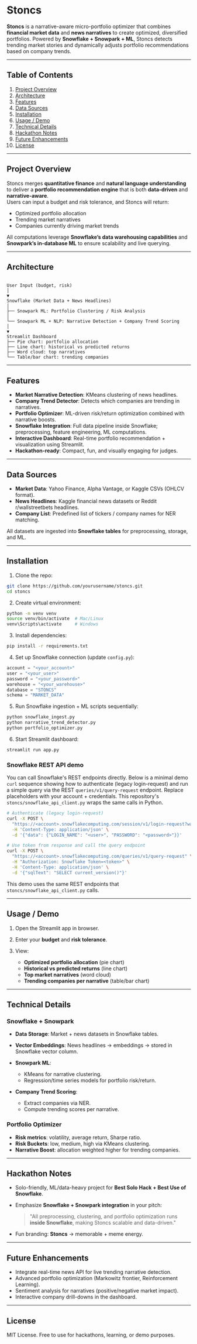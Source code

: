 # Stoncs

**Stoncs** is a narrative-aware micro-portfolio optimizer that combines **financial market data** and **news narratives** to create optimized, diversified portfolios. Powered by **Snowflake + Snowpark + ML**, Stoncs detects trending market stories and dynamically adjusts portfolio recommendations based on company trends.

---

## Table of Contents

1. [Project Overview](#project-overview)
2. [Architecture](#architecture)
3. [Features](#features)
4. [Data Sources](#data-sources)
5. [Installation](#installation)
6. [Usage / Demo](#usage--demo)
7. [Technical Details](#technical-details)
8. [Hackathon Notes](#hackathon-notes)
9. [Future Enhancements](#future-enhancements)
10. [License](#license)

---

## Project Overview

Stoncs merges **quantitative finance** and **natural language understanding** to deliver a **portfolio recommendation engine** that is both **data-driven** and **narrative-aware**.  
Users can input a budget and risk tolerance, and Stoncs will return:

- Optimized portfolio allocation
- Trending market narratives
- Companies currently driving market trends

All computations leverage **Snowflake’s data warehousing capabilities** and **Snowpark’s in-database ML** to ensure scalability and live querying.

---

## Architecture

```

User Input (budget, risk)
│
▼
Snowflake (Market Data + News Headlines)
│
├── Snowpark ML: Portfolio Clustering / Risk Analysis
│
└── Snowpark ML + NLP: Narrative Detection + Company Trend Scoring
│
▼
Streamlit Dashboard
├── Pie chart: portfolio allocation
├── Line chart: historical vs predicted returns
├── Word cloud: top narratives
└── Table/bar chart: trending companies

```

---

## Features

- **Market Narrative Detection**: KMeans clustering of news headlines.
- **Company Trend Detector**: Detects which companies are trending in narratives.
- **Portfolio Optimizer**: ML-driven risk/return optimization combined with narrative boosts.
- **Snowflake Integration**: Full data pipeline inside Snowflake; preprocessing, feature engineering, ML computations.
- **Interactive Dashboard**: Real-time portfolio recommendation + visualization using Streamlit.
- **Hackathon-ready**: Compact, fun, and visually engaging for judges.

---

## Data Sources

- **Market Data**: Yahoo Finance, Alpha Vantage, or Kaggle CSVs (OHLCV format).
- **News Headlines**: Kaggle financial news datasets or Reddit r/wallstreetbets headlines.
- **Company List**: Predefined list of tickers / company names for NER matching.

All datasets are ingested into **Snowflake tables** for preprocessing, storage, and ML.

---

## Installation

1. Clone the repo:

```bash
git clone https://github.com/yourusername/stoncs.git
cd stoncs
```

2. Create virtual environment:

```bash
python -m venv venv
source venv/bin/activate  # Mac/Linux
venv\Scripts\activate     # Windows
```

3. Install dependencies:

```bash
pip install -r requirements.txt
```

4. Set up Snowflake connection (update `config.py`):

```python
account = "<your_account>"
user = "<your_user>"
password = "<your_password>"
warehouse = "<your_warehouse>"
database = "STONCS"
schema = "MARKET_DATA"
```

5. Run Snowflake ingestion + ML scripts sequentially:

```bash
python snowflake_ingest.py
python narrative_trend_detector.py
python portfolio_optimizer.py
```

6. Start Streamlit dashboard:

```bash
streamlit run app.py
```

### Snowflake REST API demo

You can call Snowflake's REST endpoints directly. Below is a minimal demo `curl`
sequence showing how to authenticate (legacy login-request) and run a simple
query via the REST `queries/v1/query-request` endpoint. Replace placeholders
with your account + credentials. This repository's `stoncs/snowflake_api_client.py`
wraps the same calls in Python.

```bash
# Authenticate (legacy login-request)
curl -X POST \
  "https://<account>.snowflakecomputing.com/session/v1/login-request?warehouse=&database=&schema=" \
  -H 'Content-Type: application/json' \
  -d '{"data": {"LOGIN_NAME": "<user>", "PASSWORD": "<password>"}}'

# Use token from response and call the query endpoint
curl -X POST \
  "https://<account>.snowflakecomputing.com/queries/v1/query-request" \
  -H "Authorization: Snowflake Token=<token>" \
  -H 'Content-Type: application/json' \
  -d '{"sqlText": "SELECT current_version()"}'
```

This demo uses the same REST endpoints that `stoncs/snowflake_api_client.py` calls.

---

## Usage / Demo

1. Open the Streamlit app in browser.
2. Enter your **budget** and **risk tolerance**.
3. View:

   - **Optimized portfolio allocation** (pie chart)
   - **Historical vs predicted returns** (line chart)
   - **Top market narratives** (word cloud)
   - **Trending companies per narrative** (table/bar chart)

---

## Technical Details

### Snowflake + Snowpark

- **Data Storage**: Market + news datasets in Snowflake tables.
- **Vector Embeddings**: News headlines → embeddings → stored in Snowflake vector column.
- **Snowpark ML**:

  - KMeans for narrative clustering.
  - Regression/time series models for portfolio risk/return.

- **Company Trend Scoring**:

  - Extract companies via NER.
  - Compute trending scores per narrative.

### Portfolio Optimizer

- **Risk metrics**: volatility, average return, Sharpe ratio.
- **Risk Buckets**: low, medium, high via KMeans clustering.
- **Narrative Boost**: allocation weighted higher for trending companies.

---

## Hackathon Notes

- Solo-friendly, ML/data-heavy project for **Best Solo Hack + Best Use of Snowflake**.
- Emphasize **Snowflake + Snowpark integration** in your pitch:

  > "All preprocessing, clustering, and portfolio optimization runs **inside Snowflake**, making Stoncs scalable and data-driven."

- Fun branding: **Stoncs** → memorable + meme energy.

---

## Future Enhancements

- Integrate real-time news API for live trending narrative detection.
- Advanced portfolio optimization (Markowitz frontier, Reinforcement Learning).
- Sentiment analysis for narratives (positive/negative market impact).
- Interactive company drill-downs in the dashboard.

---

## License

MIT License. Free to use for hackathons, learning, or demo purposes.
